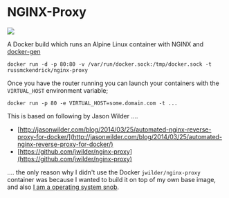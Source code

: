 NGINX-Proxy
=============

[![](https://badge.imagelayers.io/russmckendrick/nginx-proxy:latest.svg)](https://imagelayers.io/?images=russmckendrick/nginx-proxy:latest 'Get your own badge on imagelayers.io')

A Docker build which runs an Alpine Linux container with NGINX and [docker-gen](https://github.com/jwilder/docker-gen)

```
docker run -d -p 80:80 -v /var/run/docker.sock:/tmp/docker.sock -t russmckendrick/nginx-proxy
```

Once you have the router running you can launch your containers with the `VIRTUAL_HOST` environment variable;

```
docker run -p 80 -e VIRTUAL_HOST=some.domain.com -t ...
```

This is based on following by Jason Wilder ....

- [http://jasonwilder.com/blog/2014/03/25/automated-nginx-reverse-proxy-for-docker/](http://jasonwilder.com/blog/2014/03/25/automated-nginx-reverse-proxy-for-docker/)
- [https://github.com/jwilder/nginx-proxy](https://github.com/jwilder/nginx-proxy)

.... the only reason why I didn't use the Docker `jwilder/nginx-proxy` container was because I wanted to build it on top of my own base image, and also [I am a operating system snob](https://media-glass.es/2014/08/03/operating-system-snob/).